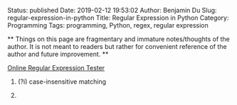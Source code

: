 Status: published
Date: 2019-02-12 19:53:02
Author: Benjamin Du
Slug: regular-expression-in-python
Title: Regular Expression in Python
Category: Programming
Tags: programming, Python, regex, regular expression

**
Things on this page are fragmentary and immature notes/thoughts of the author.
It is not meant to readers but rather for convenient reference of the author and future improvement.
**


[Online Regular Expression Tester](https://regex101.com/)


1. (?i) case-insensitive matching

2. 
